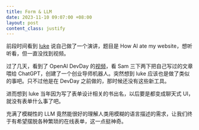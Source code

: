 ```yaml
---
title: Form & LLM
date: 2023-11-10 09:07:00 +08:00
layout: post
content_class: justify
---
```


前段时间看到 [luke](https://www.lukew.com/about/) 说自己做了一个演讲，题目是 How AI ate my website，想听听看，但一直没找到视频。

过了几天，看到了 OpenAI DevDay 的[视频](https://www.youtube.com/watch?v=U9mJuUkhUzk)，看 Sam 三下两下把自己写过的文章喂给 ChatGPT，创建了一个创业导师机器人。突然想到 luke 应该也是做了类似的事吧。只不过他是在 DevDay 之前做的，那时候还没有这些新工具。

进而想到 luke 当年因为写了表单设计相关的书出名，以后要是都变成聊天式 UI，就没有表单什么事了吧。

充满了模糊性的 LLM 竟然能很好的理解人类用模糊的语言描述的需求，让我们终于有希望摆脱各种繁琐的在线表单，这一点挺神奇。
